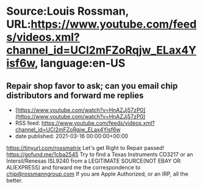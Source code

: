 # Source:Louis Rossman, URL:https://www.youtube.com/feeds/videos.xml?channel_id=UCl2mFZoRqjw_ELax4Yisf6w, language:en-US

## Repair shop favor to ask; can you email chip distributors and forward me replies
 - [https://www.youtube.com/watch?v=HnAZJj57zP0](https://www.youtube.com/watch?v=HnAZJj57zP0)
 - RSS feed: https://www.youtube.com/feeds/videos.xml?channel_id=UCl2mFZoRqjw_ELax4Yisf6w
 - date published: 2021-03-16 00:00:00+00:00

https://tinyurl.com/rossmatrix
Let's get Right to Repair passed! https://gofund.me/1cba2545
Try to find a Texas Instruments CD3217 or an Intersil/Renesas ISL9240 from a LEGITIMATE SOURCE(NOT EBAY OR ALIEXPRESS) and forward me the correspondence to chip@rossmanngroup.com If you are Apple Authorized, or an IRP, all the better.

